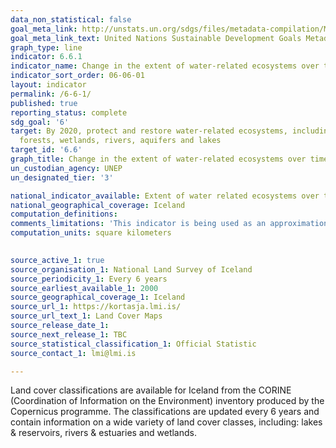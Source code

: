 ```yaml
---
data_non_statistical: false
goal_meta_link: http://unstats.un.org/sdgs/files/metadata-compilation/Metadata-Goal-6.pdf
goal_meta_link_text: United Nations Sustainable Development Goals Metadata (pdf 428kB)
graph_type: line
indicator: 6.6.1
indicator_name: Change in the extent of water-related ecosystems over time
indicator_sort_order: 06-06-01
layout: indicator
permalink: /6-6-1/
published: true
reporting_status: complete
sdg_goal: '6'
target: By 2020, protect and restore water-related ecosystems, including mountains,
  forests, wetlands, rivers, aquifers and lakes
target_id: '6.6'
graph_title: Change in the extent of water-related ecosystems over time
un_custodian_agency: UNEP
un_designated_tier: '3'

national_indicator_available: Extent of water related ecosystems over time
national_geographical_coverage: Iceland
computation_definitions: 
comments_limitations: 'This indicator is being used as an approximation of the UN SDG Indicator. Where possible, we will work to identify or develop Icelandic data to meet the global indicator specification. This indicator has been identified in collaboration with topic experts.'
computation_units: square kilometers

  
source_active_1: true
source_organisation_1: National Land Survey of Iceland
source_periodicity_1: Every 6 years
source_earliest_available_1: 2000
source_geographical_coverage_1: Iceland
source_url_1: https://kortasja.lmi.is/
source_url_text_1: Land Cover Maps
source_release_date_1: 
source_next_release_1: TBC
source_statistical_classification_1: Official Statistic 
source_contact_1: lmi@lmi.is

---
```


Land cover classifications are available for Iceland from the CORINE (Coordination of Information on the Environment) inventory produced by the Copernicus programme. The classifications are updated every 6 years and contain information on a wide variety of land cover classes, including: lakes & reservoirs, rivers & estuaries and wetlands. 
